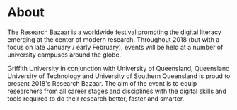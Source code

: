 # About

The Research Bazaar is a worldwide festival promoting the digital literacy emerging at the center of modern research. Throughout 2018 (but with a focus on late January / early February), events will be held at a number of university campuses around the globe.

Griffith University in conjunction with University of Queensland, Queensland University of Technology and University of Southern Queensland is proud to present 2018's Research Bazaar. The aim of the event is to equip researchers from all career stages and disciplines with the digital skills and tools required to do their research better, faster and smarter.



